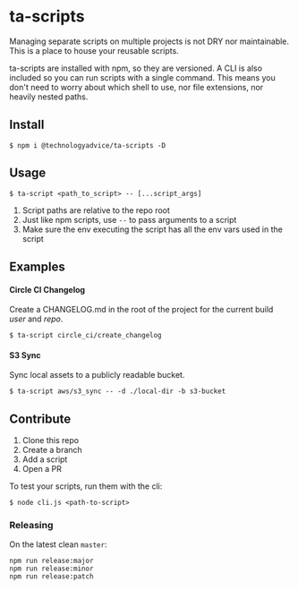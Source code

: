 ta-scripts
==========
Managing separate scripts on multiple projects is not DRY nor maintainable.
This is a place to house your reusable scripts.

ta-scripts are installed with npm, so they are versioned.
A CLI is also included so you can run scripts with a single command.
This means you don't need to worry about which shell to use, nor file extensions, nor heavily nested paths.

## Install

    $ npm i @technologyadvice/ta-scripts -D

## Usage

    $ ta-script <path_to_script> -- [...script_args]

1. Script paths are relative to the repo root
1. Just like npm scripts, use `--` to pass arguments to a script
1. Make sure the env executing the script has all the env vars used in the script

## Examples

#### Circle CI Changelog

Create a CHANGELOG.md in the root of the project for the current build _user_ and _repo_.

    $ ta-script circle_ci/create_changelog

#### S3 Sync

Sync local assets to a publicly readable bucket.

    $ ta-script aws/s3_sync -- -d ./local-dir -b s3-bucket

## Contribute

1. Clone this repo
1. Create a branch
1. Add a script
1. Open a PR

To test your scripts, run them with the cli:

    $ node cli.js <path-to-script>

### Releasing

On the latest clean `master`:

    npm run release:major
    npm run release:minor
    npm run release:patch
